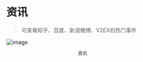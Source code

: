 # 资讯

> 可查看知乎、百度、新浪微博、V2EX的热门事件

<div style="width: 400px;">
  <img src="/images/news/news.png" alt="image">
  <p style="font-size: 12px; text-align: center;">资讯</p>
</div>
